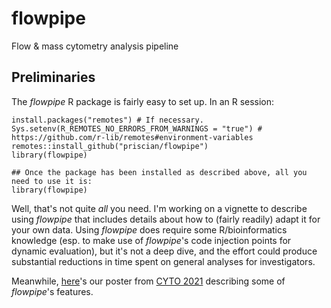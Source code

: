 # flowpipe
Flow & mass cytometry analysis pipeline

## Preliminaries
The *flowpipe* R package is fairly easy to set up. In an R session:
```
install.packages("remotes") # If necessary.
Sys.setenv(R_REMOTES_NO_ERRORS_FROM_WARNINGS = "true") # https://github.com/r-lib/remotes#environment-variables
remotes::install_github("priscian/flowpipe")
library(flowpipe)

## Once the package has been installed as described above, all you need to use it is:
library(flowpipe)
```

Well, that's not quite *all* you need. I'm working on a vignette to describe using *flowpipe* that includes details about how to (fairly readily) adapt it for your own data. Using *flowpipe* does require some R/bioinformatics knowledge (esp. to make use of *flowpipe*'s code injection points for dynamic evaluation), but it's not a deep dive, and the effort could produce substantial reductions in time spent on general analyses for investigators.

Meanwhile, [here](inst/docs/cyto-2021-poster_20210520.pdf)'s our poster from [CYTO 2021](https://cytoconference.org/) describing some of *flowpipe*'s features.
